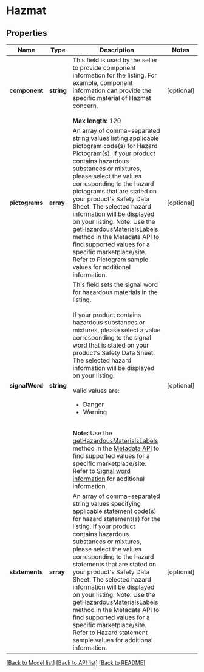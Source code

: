 # Hazmat

## Properties
| Name           | Type       | Description                                                                                                                                                                                                                                                                                                                                                                                                                                                                                                                                                                                                                                                                                                                                                                                                                                                                                                                       | Notes      |
|----------------|------------|-----------------------------------------------------------------------------------------------------------------------------------------------------------------------------------------------------------------------------------------------------------------------------------------------------------------------------------------------------------------------------------------------------------------------------------------------------------------------------------------------------------------------------------------------------------------------------------------------------------------------------------------------------------------------------------------------------------------------------------------------------------------------------------------------------------------------------------------------------------------------------------------------------------------------------------|------------|
| **component**  | **string** | This field is used by the seller to provide component information for the listing. For example, component information can provide the specific material of Hazmat concern.<br><br><b>Max length:</b> 120                                                                                                                                                                                                                                                                                                                                                                                                                                                                                                                                                                                                                                                                                                                          | [optional] |
| **pictograms** | **array**  | An array of comma-separated string values listing applicable pictogram code(s) for Hazard Pictogram(s). If your product contains hazardous substances or mixtures, please select the values corresponding to the hazard pictograms that are stated on your product's Safety Data Sheet. The selected hazard information will be displayed on your listing. Note: Use the getHazardousMaterialsLabels method in the Metadata API to find supported values for a specific marketplace/site. Refer to Pictogram sample values for additional information.                                                                                                                                                                                                                                                                                                                                                                            | [optional] |
| **signalWord** | **string** | This field sets the signal word for hazardous materials in the listing.<br><br>If your product contains hazardous substances or mixtures, please select a value corresponding to the signal word that is stated on your product's Safety Data Sheet. The selected hazard information will be displayed on your listing.<br><br>Valid values are:<ul><li>Danger</li><li>Warning</li></ul><br><span class="tablenote"><b>Note:</b> Use the <a href="/api-docs/sell/metadata/resources/marketplace/methods/getHazardousMaterialsLabels " target="_blank">getHazardousMaterialsLabels</a> method in the <a href="/api-docs/sell/metadata/resources/methods " target="_blank">Metadata API</a> to find supported values for a specific marketplace/site. Refer to <a href="/api-docs/sell/static/metadata/feature-regulatorhazmatcontainer.html#Signal" target="_blank">Signal word information</a> for additional information.</span> | [optional] |
| **statements** | **array**  | An array of comma-separated string values specifying applicable statement code(s) for hazard statement(s) for the listing. If your product contains hazardous substances or mixtures, please select the values corresponding to the hazard statements that are stated on your product's Safety Data Sheet. The selected hazard information will be displayed on your listing. Note: Use the getHazardousMaterialsLabels method in the Metadata API to find supported values for a specific marketplace/site. Refer to Hazard statement sample values for additional information.                                                                                                                                                                                                                                                                                                                                                  | [optional] |

[[Back to Model list]](../../README.md#documentation-for-models) [[Back to API list]](../../README.md#documentation-for-api-endpoints) [[Back to README]](../../README.md)
